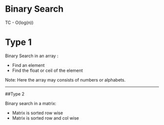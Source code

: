 # Binary Search

TC - O(log(n))

# Type 1
Binary Search in an array :
* Find an element
* Find the float or ceil of the element
                             
Note: Here the array may consists of numbers or alphabets.
*****
##Type 2

Binary search in a matrix:
* Matrix is sorted row wise
* Matrix is sorted row and col wise
 
  
